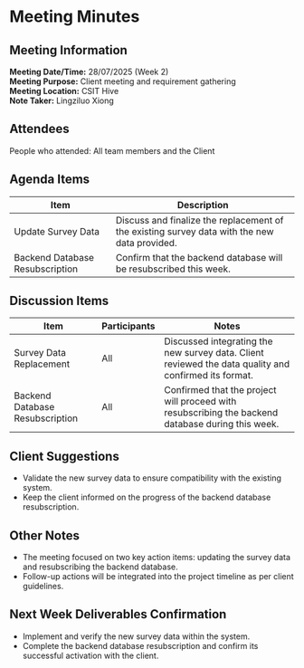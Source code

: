 # Meeting Minutes

## Meeting Information

**Meeting Date/Time:** 28/07/2025 (Week 2)  
**Meeting Purpose:** Client meeting and requirement gathering  
**Meeting Location:** CSIT Hive  
**Note Taker:** Lingziluo Xiong
## Attendees

People who attended: All team members and the Client

## Agenda Items

| Item                             | Description                                                                                  |
| -------------------------------- | -------------------------------------------------------------------------------------------- |
| Update Survey Data               | Discuss and finalize the replacement of the existing survey data with the new data provided. |
| Backend Database Resubscription  | Confirm that the backend database will be resubscribed this week.                            |

## Discussion Items

| Item                         | Participants | Notes                                                                                              |
| ---------------------------- | ------------ | -------------------------------------------------------------------------------------------------- |
| Survey Data Replacement      | All          | Discussed integrating the new survey data. Client reviewed the data quality and confirmed its format. |
| Backend Database Resubscription | All          | Confirmed that the project will proceed with resubscribing the backend database during this week. |

## Client Suggestions

- Validate the new survey data to ensure compatibility with the existing system.
- Keep the client informed on the progress of the backend database resubscription.

## Other Notes

- The meeting focused on two key action items: updating the survey data and resubscribing the backend database.
- Follow-up actions will be integrated into the project timeline as per client guidelines.

## Next Week Deliverables Confirmation

- Implement and verify the new survey data within the system.
- Complete the backend database resubscription and confirm its successful activation with the client.
